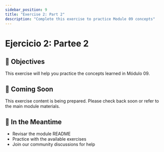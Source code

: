 ```yaml
---
sidebar_position: 9
title: "Exercise 2: Part 2"
description: "Complete this exercise to practice Module 09 concepts"
---
```


# Ejercicio 2: Partee 2

## 🎯 Objectives

This exercise will help you practice the concepts learned in Módulo 09.

## 📝 Coming Soon

This exercise content is being prepared. Please check back soon or refer to the main module materials.

## 🚀 In the Meantime

- Revisar the module README
- Practice with the available exercises
- Join our community discussions for help
